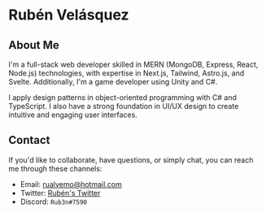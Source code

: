 # Rubén Velásquez

## About Me

I'm a full-stack web developer skilled in MERN (MongoDB, Express, React, Node.js) technologies, with expertise in Next.js, Tailwind, Astro.js, and Svelte. Additionally, I'm a game developer using Unity and C#.

I apply design patterns in object-oriented programming with C# and TypeScript. I also have a strong foundation in UI/UX design to create intuitive and engaging user interfaces.

## Contact

If you'd like to collaborate, have questions, or simply chat, you can reach me through these channels:

- Email: [rualvemo@hotmail.com](mailto:rualvemo@hotmail.com)
- Twitter: [Rubén's Twitter](https://twitter.com/Rub3nVM)
- Discord: `Rub3n#7590`